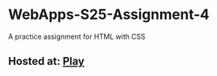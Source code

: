 # WebApps-S25-Assignment-4
A practice assignment for HTML with CSS

## Hosted at: [Play](https://grahowe.github.io/44-563-webapps-s25-classroom-b36578-44563-webapps-s25-assignment4-pages-WebApps-Assignment-4-Starter/play.html)

